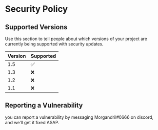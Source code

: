 # Security Policy

## Supported Versions

Use this section to tell people about which versions of your project are
currently being supported with security updates.

| Version | Supported          |
| ------- | ------------------ |
| 1.5     | :white_check_mark: |
| 1.3     | :x:                |
| 1.2     | :x:                |
| 1.1     | :x:                |

## Reporting a Vulnerability

you can report a vulnerability by messaging Morgandril#0666 on discord, and we'll get it fixed ASAP.
